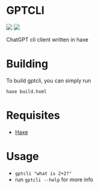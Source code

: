 # GPTCLI

![](https://img.shields.io/github/languages/top/jaredmontoya/gptcli-haxe?style=flat)
![](https://img.shields.io/github/languages/code-size/jaredmontoya/gptcli-haxe?style=flat)

ChatGPT cli client written in haxe

# Building
To build gptcli, you can simply run
```
haxe build.hxml
```

# Requisites

- [Haxe](https://haxe.org)

# Usage
- `gptcli "what is 2+2?"`
- run `gptcli --help` for more info
